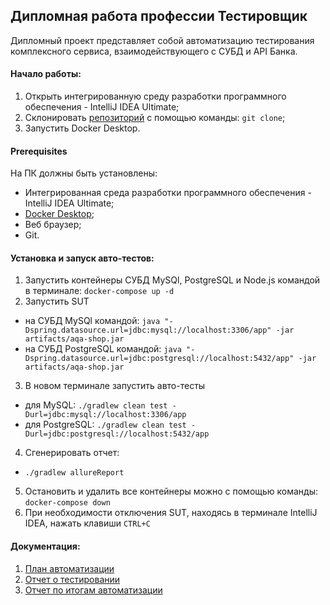 ## Дипломная работа профессии Тестировщик

Дипломный проект представляет собой автоматизацию тестирования комплексного сервиса, взаимодействующего с СУБД и API Банка.

#### Начало работы:
1) Открыть интегрированную среду разработки программного обеспечения - IntelliJ IDEA Ultimate;
2) Склонировать [репозиторий](https://github.com/Crazyhell13/qa-diploma.git) c помощью команды: ```git clone```;
3) Запустить Docker Desktop.
   
#### Prerequisites
На ПК должны быть установлены:
- Интегрированная среда разработки программного обеспечения - IntelliJ IDEA Ultimate;
- [Docker Desktop](https://www.docker.com/products/docker-desktop/);
- Веб браузер;
- Git.

#### Установка и запуск авто-тестов:
1) Запустить контейнеры СУБД MySQl, PostgreSQL и Node.js командой в терминале:
```docker-compose up -d ```
2) Запустить SUT 
+ на СУБД MySQl командой:
```java "-Dspring.datasource.url=jdbc:mysql://localhost:3306/app" -jar artifacts/aqa-shop.jar```
+ на СУБД PostgreSQL командой:
```java "-Dspring.datasource.url=jdbc:postgresql://localhost:5432/app" -jar artifacts/aqa-shop.jar```
3) В новом терминале запустить авто-тесты 
+ для MySQL:
```./gradlew clean test -Durl=jdbc:mysql://localhost:3306/app```
+ для PostgreSQL:
```./gradlew clean test -Durl=jdbc:postgresql://localhost:5432/app```
4) Сгенерировать отчет:
+ ```./gradlew allureReport```
5) Остановить и удалить все контейнеры можно с помощью команды:
```docker-compose down```
6) При необходимости отключения SUT, находясь в терминале IntelliJ IDEA, нажать клавиши ```CTRL+C```
#### Документация:

1) [План автоматизации](https://github.com/Crazyhell13/qa-diploma/blob/1432f21ad8162731475de2e82e0ed7dd15c6ecc4/documentation/Plan.md)
2) [Отчет о тестировании]()
3) [Отчет по итогам автоматизации]()
